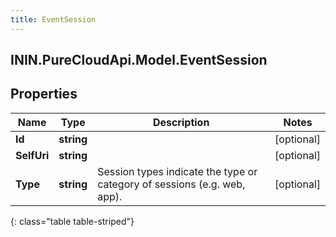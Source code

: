 ```yaml
---
title: EventSession
---
```

## ININ.PureCloudApi.Model.EventSession

## Properties

|Name | Type | Description | Notes|
|------------ | ------------- | ------------- | -------------|
| **Id** | **string** |  | [optional] |
| **SelfUri** | **string** |  | [optional] |
| **Type** | **string** | Session types indicate the type or category of sessions (e.g. web, app). | [optional] |
{: class="table table-striped"}



